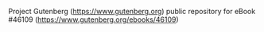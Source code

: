 Project Gutenberg (https://www.gutenberg.org) public repository for eBook #46109 (https://www.gutenberg.org/ebooks/46109)
